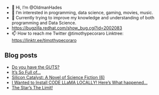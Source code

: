 - 👋 Hi, I’m @OldmanHades
- 👀 I’m interested in programming, data science, gaming, movies, music.
- 🌱 Currently trying to improve my knowledge and understanding of both programming and Data Science.
- https://bugzilla.redhat.com/show_bug.cgi?id=2002083
- 📫 How to reach me Twitter @timothypecoraro
Linktree: https://linktr.ee/timothypecoraro

## Blog posts
<!-- BLOG-POST-LIST:START -->
- [Do you have the GUTS?](https://medium.com/@timothypecoraro/do-you-have-the-guts-e88f0653dc53?source=rss-5097f5c9b801------2)
- [It’s So Full of…](https://medium.com/@timothypecoraro/its-so-full-of-9f399ad22c58?source=rss-5097f5c9b801------2)
- [Silicon Catalyst: A Novel of Science Fiction &lpar;6&rpar;](https://medium.com/@timothypecoraro/silicon-catalyst-a-novel-of-science-fiction-6-9bf514427446?source=rss-5097f5c9b801------2)
- [I Wanted to Install CODE LLaMA LOCALLY! Here’s What happened…](https://medium.com/data-driven-fiction/i-wanted-to-install-code-llama-locally-heres-what-happened-13a2a68f0c26?source=rss-5097f5c9b801------2)
- [The Star’s The Limit!](https://medium.com/@timothypecoraro/the-stars-the-limit-173000ee2fea?source=rss-5097f5c9b801------2)
<!-- BLOG-POST-LIST:END -->
